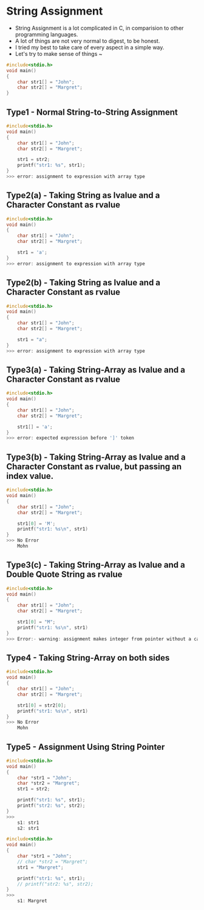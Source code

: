 # String Assignment

* String Assignment is a lot complicated in C, in comparision to other programming languages.
* A lot of things are not very normal to digest, to be honest.
* I tried my best to take care of every aspect in a simple way.
* Let's try to make sense of things ~

```c
#include<stdio.h>
void main()
{
    char str1[] = "John";
    char str2[] = "Margret";
}
```

## Type1 - Normal String-to-String Assignment

```c
#include<stdio.h>
void main()
{
    char str1[] = "John";
    char str2[] = "Margret";

    str1 = str2;
    printf("str1: %s", str1);    
}
>>> error: assignment to expression with array type
```

## Type2(a) - Taking String as lvalue and a Character Constant as rvalue

```c
#include<stdio.h>
void main()
{
    char str1[] = "John";
    char str2[] = "Margret";

    str1 = 'a';
}
>>> error: assignment to expression with array type
```


## Type2(b) - Taking String as lvalue and a Character Constant as rvalue

```c
#include<stdio.h>
void main()
{
    char str1[] = "John";
    char str2[] = "Margret";

    str1 = "a";
}
>>> error: assignment to expression with array type
```


## Type3(a) - Taking String-Array as lvalue and a Character Constant as rvalue

```c
#include<stdio.h>
void main()
{
    char str1[] = "John";
    char str2[] = "Margret";

    str1[] = 'a';
}
>>> error: expected expression before ']' token
```

## Type3(b) - Taking String-Array as lvalue and a Character Constant as rvalue, but passing an index value.

```c
#include<stdio.h>
void main()
{
    char str1[] = "John";
    char str2[] = "Margret";

    str1[0] = 'M';
    printf("str1: %s\n", str1)
}
>>> No Error
    Mohn
```


## Type3(c) - Taking String-Array as lvalue and a Double Quote String as rvalue

```c
#include<stdio.h>
void main()
{
    char str1[] = "John";
    char str2[] = "Margret";

    str1[0] = "M";
    printf("str1: %s\n", str1)
}
>>> Error:- warning: assignment makes integer from pointer without a cast [-Wint-conversion]
```


## Type4 - Taking String-Array on both sides 

```c
#include<stdio.h>
void main()
{
    char str1[] = "John";
    char str2[] = "Margret";

    str1[0] = str2[0];
    printf("str1: %s\n", str1)
}
>>> No Error
    Mohn
```


## Type5 - Assignment Using String Pointer

```c
#include<stdio.h>
void main()
{
    char *str1 = "John";
    char *str2 = "Margret";
    str1 = str2;

    printf("str1: %s", str1);
    printf("str2: %s", str2);
}
>>> 
    s1: str1
    s2: str1
```

```c
#include<stdio.h>
void main()
{
    char *str1 = "John";
    // char *str2 = "Margret";
    str1 = "Margret";

    printf("str1: %s", str1);
    // printf("str2: %s", str2);
}
>>> 
    s1: Margret
```